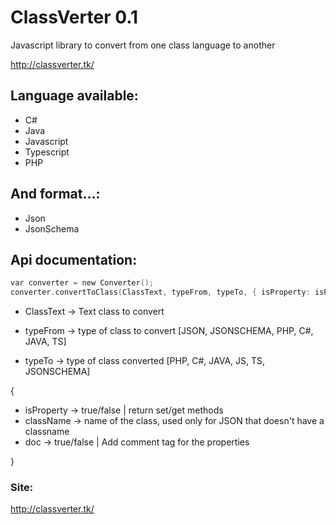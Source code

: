 # ClassVerter 0.1
Javascript library to convert from one class language to another

http://classverter.tk/

## Language available:
- C#
- Java
- Javascript
- Typescript
- PHP

## And format...:
- Json
- JsonSchema

## Api documentation:

```c
var converter = new Converter();
converter.convertToClass(ClassText, typeFrom, typeTo, { isProperty: isProperty, className: jsonClassName, doc: doc });
```

- ClassText -> Text class to convert

- typeFrom -> type of class to convert [JSON, JSONSCHEMA, PHP, C#, JAVA, TS]

- typeTo -> type of class converted [PHP, C#, JAVA, JS, TS, JSONSCHEMA]

{
- isProperty -> true/false | return set/get methods
- className -> name of the class, used only for JSON that doesn't have a classname
- doc -> true/false | Add comment tag for the properties

}


### Site:
http://classverter.tk/
